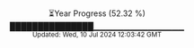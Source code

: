 <p align="center">
⏳Year Progress (52.32 %)<br>
███████████████▁▁▁▁▁▁▁▁▁▁▁▁▁▁▁ <br>
<sub>Updated: Wed, 10 Jul 2024 12:03:42 GMT</sub>
</p>

